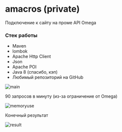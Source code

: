 # amacros (private)
Подключение к сайту на проме API Omega

### Стек работы
- Maven
- lombok
- Apache Http Client
- Json
- Apache POI
- Java 8 (спасибо, кэп)
- Любимый репозиторий на GitHub

![main](https://user-images.githubusercontent.com/41642071/133938071-dcc59c38-9de9-4a06-8b07-e172a3a1b9f4.png)

90 запросов в минуту (из-за ограничение от Omega)

![memoryuse](https://user-images.githubusercontent.com/41642071/133938160-ef7b5b12-c412-4127-915e-636352d1800e.jpg)

Конечный результат

![result](https://user-images.githubusercontent.com/41642071/133938186-89c9a12e-449f-43fb-84ca-839c943bbf51.png)
